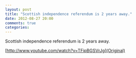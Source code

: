```yaml
---
layout: post
title: "Scottish independence referendum is 2 years away."
date: 2012-08-27 20:00
comments: true
categories: 
---
```


Scottish independence referendum is 2 years away.

[http://www.youtube.com/watch?v=TFipBGSVrJg](Original)

